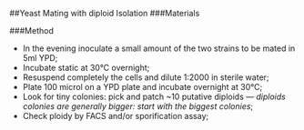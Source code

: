 ##Yeast Mating with diploid Isolation
###Materials

###Method
* In the evening inoculate a small amount of the two strains to be mated in 5ml YPD;
* Incubate static at 30°C overnight;
* Resuspend completely the cells and dilute 1:2000 in sterile water;
* Plate 100 microl on a YPD plate and incubate overnight at 30°C;
* Look for tiny colonies: pick and patch ~10 putative diploids — *diploids colonies are generally bigger: start with the biggest colonies*;
* Check ploidy by FACS and/or sporification assay;